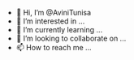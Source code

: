 - 👋 Hi, I’m @AviniTunisa
- 👀 I’m interested in ...
- 🌱 I’m currently learning ...
- 💞️ I’m looking to collaborate on ...
- 📫 How to reach me ...

<!---
AviniTunisa/AviniTunisa is a ✨ special ✨ repository because its `README.md` (this file) appears on your GitHub profile.
You can click the Preview link to take a look at your changes.
--->
